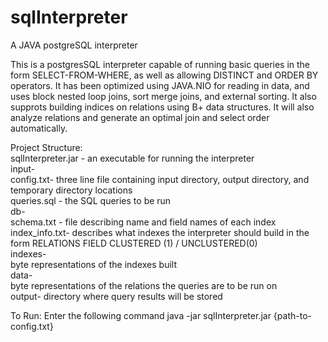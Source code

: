 # sqlInterpreter  
A JAVA postgreSQL interpreter  
  
This is a postgresSQL interpreter capable of running basic queries in the form SELECT-FROM-WHERE, as well as allowing DISTINCT and ORDER BY operators. 
It has been optimized using JAVA.NIO for reading in data, and uses block nested loop joins, sort merge joins, and external sorting. It also supprots building indices on relations using B+ data structures. It will also analyze relations and generate an optimal join and select order automatically.  

Project Structure:  
  sqlInterpreter.jar - an executable for running the interpreter  
  input-  
    config.txt- three line file containing input directory, output directory, and temporary directory locations  
    queries.sql - the SQL queries to be run  
    db-  
      schema.txt - file describing name and field names of each index  
      index_info.txt- describes what indexes the interpreter should build in the form RELATIONS FIELD CLUSTERED (1) / UNCLUSTERED(0)  
      indexes-  
        byte representations of the indexes built  
      data-  
        byte representations of the relations the queries are to be run on  
   output- directory where query results will be stored   



To Run:
  Enter the following command java -jar sqlInterpreter.jar {path-to-config.txt}
